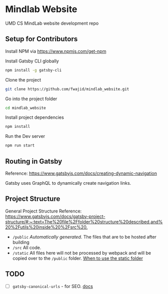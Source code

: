 # Mindlab Website

UMD CS MindLab website development repo

## Setup for Contributors

Install NPM via <https://www.npmjs.com/get-npm>

Install Gatsby CLI globally

```bash
npm install -g gatsby-cli
```

Clone the project

```bash
git clone https://github.com/fwajid/mindlab_website.git
```

Go into the project folder

```bash
cd mindlab_website
```

Install project dependencies

```bash
npm install
```

Run the Dev server

```bash
npm run start
```

## Routing in Gatsby

Reference: <https://www.gatsbyjs.com/docs/creating-dynamic-navigation>

Gatsby uses GraphQL to dynamically create navigation links.

## Project Structure

General Project Structure Reference: <https://www.gatsbyjs.com/docs/gatsby-project-structure/#:~:text=The%20file%2Ffolder%20structure%20described,and%20%2Futils%20inside%20%2Fsrc%20.>

- `/public` *Automatically generated*. The files that are to be hosted after building
- `/src` All code.
- `/static` All files here will not be processed by webpack and will be copied over to the `/public` folder. [When to use the static folder](https://www.gatsbyjs.com/docs/static-folder/#adding-assets-outside-of-the-module-system)

## TODO

- [ ] `gatsby-canonical-urls` - for SEO. [docs](https://www.npmjs.com/package/gatsby-plugin-canonical-urls)